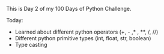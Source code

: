 This is Day 2 of my 100 Days of Python Challenge.



Today:



* Learned about different python operators (+, - ,\* , \*\*, /, //)
* Different python primitive types (int, float, str, boolean)
* Type casting
